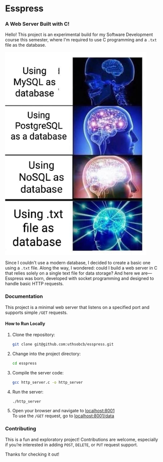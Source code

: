 # Esspress

### A Web Server Built with C!

Hello! This project is an experimental build for my Software Development course this semester, where I'm required to use C programming and a `.txt` file as the database.

![Project Meme](/assets/image.png)

Since I couldn't use a modern database, I decided to create a basic one using a `.txt` file. Along the way, I wondered: could I build a web server in C that relies solely on a single text file for data storage? And here we are—Esspress was born, developed with socket programming and designed to handle basic HTTP requests.

### Documentation

This project is a minimal web server that listens on a specified port and supports simple `/GET` requests.

#### How to Run Locally

1. Clone the repository:
   ```bash
   git clone git@github.com:uthsobcb/esspress.git
   ```

2. Change into the project directory:
   ```bash
   cd esspress
   ```

3. Compile the server code:
   ```bash
   gcc http_server.c -o http_server
   ```

4. Run the server:
   ```bash
   ./http_server
   ```

5. Open your browser and navigate to [localhost:8001](http://localhost:8001)  
   To use the `/GET` request, go to [localhost:8001/data](http://localhost:8001/data)

### Contributing

This is a fun and exploratory project! Contributions are welcome, especially if you’re interested in adding `POST`, `DELETE`, or `PUT` request support.

Thanks for checking it out!
